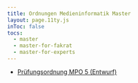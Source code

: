 ```yaml
---
title: Ordnungen Medieninformatik Master
layout: page.11ty.js
inToc: false
tocs:
  - master
  - master-for-fakrat
  - master-for-experts
---
```


- [Prüfungsordnung MPO 5 (Entwurf)](/downloads/mpo5-mi-master.pdf)

